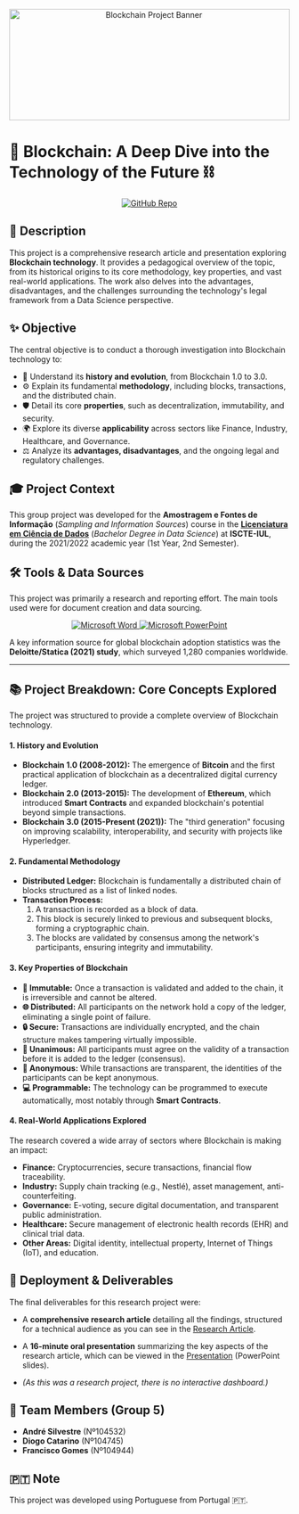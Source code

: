 <p align="center">
    <img src="https://dq300iingq64j.cloudfront.net/s3-uploads/our_blog/images/blog-img/blockchain-image-banner.webp" alt="Blockchain Project Banner" style="width: 100%; height: 200px; object-fit: cover;">
</p>

# 🔗 Blockchain: A Deep Dive into the Technology of the Future ⛓️

<p align="center">
    <!-- Project Links -->
    <a href="https://github.com/Silvestre17/Sampling.and.InformationSources_Blockchain"><img src="https://img.shields.io/badge/Project_Repo-100000?style=for-the-badge&logo=github&logoColor=white" alt="GitHub Repo"></a>
</p>

## 📝 Description

This project is a comprehensive research article and presentation exploring **Blockchain technology**. It provides a pedagogical overview of the topic, from its historical origins to its core methodology, key properties, and vast real-world applications. The work also delves into the advantages, disadvantages, and the challenges surrounding the technology's legal framework from a Data Science perspective.

## ✨ Objective

The central objective is to conduct a thorough investigation into Blockchain technology to:
*   📜 Understand its **history and evolution**, from Blockchain 1.0 to 3.0.
*   ⚙️ Explain its fundamental **methodology**, including blocks, transactions, and the distributed chain.
*   🛡️ Detail its core **properties**, such as decentralization, immutability, and security.
*   🌍 Explore its diverse **applicability** across sectors like Finance, Industry, Healthcare, and Governance.
*   ⚖️ Analyze its **advantages, disadvantages**, and the ongoing legal and regulatory challenges.

## 🎓 Project Context

This group project was developed for the **Amostragem e Fontes de Informação** (*Sampling and Information Sources*) course in the **[Licenciatura em Ciência de Dados](https://www.iscte-iul.pt/degree/code/0322/bachelor-degree-in-data-science)** (*Bachelor Degree in Data Science*) at **ISCTE-IUL**, during the 2021/2022 academic year (1st Year, 2nd Semester).

## 🛠️ Tools & Data Sources

This project was primarily a research and reporting effort. The main tools used were for document creation and data sourcing.

<p align="center">
    <a href="https://www.microsoft.com/en-us/microsoft-365/word">
        <img src="https://img.shields.io/badge/Microsoft_Word-2B579A?style=for-the-badge&logo=microsoftword&logoColor=white" alt="Microsoft Word" />
    </a>
    <a href="https://www.microsoft.com/en-us/microsoft-365/powerpoint">
        <img src="https://img.shields.io/badge/Microsoft_PowerPoint-B7472A?style=for-the-badge&logo=microsoftpowerpoint&logoColor=white" alt="Microsoft PowerPoint" />
    </a>
</p>

A key information source for global blockchain adoption statistics was the **Deloitte/Statica (2021) study**, which surveyed 1,280 companies worldwide.

---

## 📚 Project Breakdown: Core Concepts Explored

The project was structured to provide a complete overview of Blockchain technology.

#### 1. History and Evolution
*   **Blockchain 1.0 (2008-2012):** The emergence of **Bitcoin** and the first practical application of blockchain as a decentralized digital currency ledger.
*   **Blockchain 2.0 (2013-2015):** The development of **Ethereum**, which introduced **Smart Contracts** and expanded blockchain's potential beyond simple transactions.
*   **Blockchain 3.0 (2015-Present (2021)):** The "third generation" focusing on improving scalability, interoperability, and security with projects like Hyperledger.

#### 2. Fundamental Methodology
*   **Distributed Ledger:** Blockchain is fundamentally a distributed chain of blocks structured as a list of linked nodes.
*   **Transaction Process:**
    1.  A transaction is recorded as a block of data.
    2.  This block is securely linked to previous and subsequent blocks, forming a cryptographic chain.
    3.  The blocks are validated by consensus among the network's participants, ensuring integrity and immutability.

#### 3. Key Properties of Blockchain
*   **🔗 Immutable:** Once a transaction is validated and added to the chain, it is irreversible and cannot be altered.
*   **🌐 Distributed:** All participants on the network hold a copy of the ledger, eliminating a single point of failure.
*   **🔒 Secure:** Transactions are individually encrypted, and the chain structure makes tampering virtually impossible.
*   **🤝 Unanimous:** All participants must agree on the validity of a transaction before it is added to the ledger (consensus).
*   **👤 Anonymous:** While transactions are transparent, the identities of the participants can be kept anonymous.
*   **💻 Programmable:** The technology can be programmed to execute automatically, most notably through **Smart Contracts**.

#### 4. Real-World Applications Explored
The research covered a wide array of sectors where Blockchain is making an impact:
*   **Finance:** Cryptocurrencies, secure transactions, financial flow traceability.
*   **Industry:** Supply chain tracking (e.g., Nestlé), asset management, anti-counterfeiting.
*   **Governance:** E-voting, secure digital documentation, and transparent public administration.
*   **Healthcare:** Secure management of electronic health records (EHR) and clinical trial data.
*   **Other Areas:** Digital identity, intellectual property, Internet of Things (IoT), and education.

## 🚀 Deployment & Deliverables

The final deliverables for this research project were:
*   A **comprehensive research article** detailing all the findings, structured for a technical audience as you can see in the [Research Article](./Group5_AFI_ArtigoDivulgacao_Blockchain.pdf).

*   A **16-minute oral presentation** summarizing the key aspects of the research article, which can be viewed in the [Presentation](./Grupo5_AFI_Blockchain.pdf) (PowerPoint slides).
*   *(As this was a research project, there is no interactive dashboard.)*

## 👥 Team Members (Group 5)

*   **André Silvestre** (Nº104532)
*   **Diogo Catarino** (Nº104745)
*   **Francisco Gomes** (Nº104944)

## 🇵🇹 Note

This project was developed using Portuguese from Portugal 🇵🇹.
